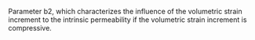 Parameter b2, which characterizes the influence of the volumetric
 strain increment to the intrinsic permeability if the volumetric
 strain increment is compressive.
